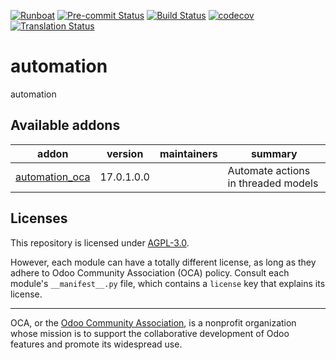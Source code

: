 
[![Runboat](https://img.shields.io/badge/runboat-Try%20me-875A7B.png)](https://runboat.odoo-community.org/builds?repo=OCA/automation&target_branch=17.0)
[![Pre-commit Status](https://github.com/OCA/automation/actions/workflows/pre-commit.yml/badge.svg?branch=17.0)](https://github.com/OCA/automation/actions/workflows/pre-commit.yml?query=branch%3A17.0)
[![Build Status](https://github.com/OCA/automation/actions/workflows/test.yml/badge.svg?branch=17.0)](https://github.com/OCA/automation/actions/workflows/test.yml?query=branch%3A17.0)
[![codecov](https://codecov.io/gh/OCA/automation/branch/17.0/graph/badge.svg)](https://codecov.io/gh/OCA/automation)
[![Translation Status](https://translation.odoo-community.org/widgets/automation-17-0/-/svg-badge.svg)](https://translation.odoo-community.org/engage/automation-17-0/?utm_source=widget)

<!-- /!\ do not modify above this line -->

# automation

automation

<!-- /!\ do not modify below this line -->

<!-- prettier-ignore-start -->

[//]: # (addons)

Available addons
----------------
addon | version | maintainers | summary
--- | --- | --- | ---
[automation_oca](automation_oca/) | 17.0.1.0.0 |  | Automate actions in threaded models

[//]: # (end addons)

<!-- prettier-ignore-end -->

## Licenses

This repository is licensed under [AGPL-3.0](LICENSE).

However, each module can have a totally different license, as long as they adhere to Odoo Community Association (OCA)
policy. Consult each module's `__manifest__.py` file, which contains a `license` key
that explains its license.

----
OCA, or the [Odoo Community Association](http://odoo-community.org/), is a nonprofit
organization whose mission is to support the collaborative development of Odoo features
and promote its widespread use.
